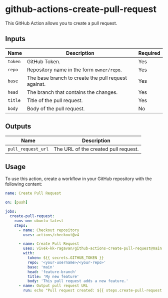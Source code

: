 # github-actions-create-pull-request

This GitHub Action allows you to create a pull request.


## Inputs

| Name   | Description                                      | Required |
|--------|--------------------------------------------------|----------|
| `token`  | GitHub Token.                                    | Yes      |
| `repo`   | Repository name in the form `owner/repo`.        | Yes      |
| `base`   | The base branch to create the pull request against. | Yes   |
| `head`   | The branch that contains the changes.            | Yes      |
| `title`  | Title of the pull request.                       | Yes      |
| `body`   | Body of the pull request.                        | No       |

## Outputs

| Name             | Description                          |
|------------------|--------------------------------------|
| `pull_request_url` | The URL of the created pull request. |

## Usage

To use this action, create a workflow in your GitHub repository with the following content:

```yaml
name: Create Pull Request

on: [push]

jobs:
  create-pull-request:
    runs-on: ubuntu-latest
    steps:
      - name: Checkout repository
        uses: actions/checkout@v4

      - name: Create Pull Request
        uses: vivek-kk-ragavan/github-actions-create-pull-request@main
        with:
          token: ${{ secrets.GITHUB_TOKEN }}
          repo: '<your-username>/<your-repo>'
          base: 'main'
          head: 'feature-branch'
          title: 'My new feature'
          body: 'This pull request adds a new feature.'
      - name: Output pull request URL
        run: echo "Pull request created: ${{ steps.create-pull-request.outputs.pull_request_url }}"
```

